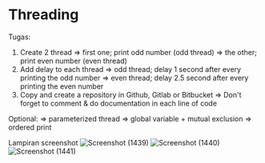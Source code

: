 # Threading

Tugas:
1. Create 2 thread
=> first one; print odd number (odd thread)
=> the other; print even number (even thread)
2. Add delay to each thread
=> odd thread; delay 1 second after every printing the odd number
=> even thread; delay 2.5 second after every printing the even number
3. Copy and create a repository in Github, Gitlab or Bitbucket
=> Don't forget to comment & do documentation in each line of code

Optional:
=> parameterized thread
=> global variable + mutual exclusion
=> ordered print

Lampiran screenshot
![Screenshot (1439)](https://user-images.githubusercontent.com/81023888/160283918-68f060cb-3bb5-4565-b35c-a6185051233a.png)
![Screenshot (1440)](https://user-images.githubusercontent.com/81023888/160283923-c0906926-ab9c-4951-9ef1-665d7c1163ba.png)
![Screenshot (1441)](https://user-images.githubusercontent.com/81023888/160283924-2e76a91f-f7b5-4cd3-8baf-2bb8da049f06.png)
